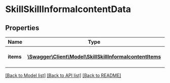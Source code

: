# SkillSkillInformalcontentData

## Properties
Name | Type | Description | Notes
------------ | ------------- | ------------- | -------------
**items** | [**\Swagger\Client\Model\SkillSkillInformalcontentItems**](SkillSkillInformalcontentItems.md) | Return asset objects | 

[[Back to Model list]](../README.md#documentation-for-models) [[Back to API list]](../README.md#documentation-for-api-endpoints) [[Back to README]](../README.md)


